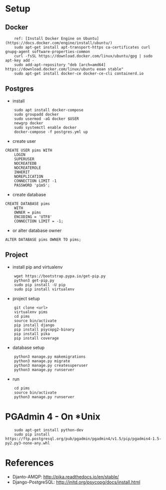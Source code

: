 # Setup
## Docker
```
    ref: [Install Docker Engine on Ubuntu](https://docs.docker.com/engine/install/ubuntu/)
    sudo apt-get install apt-transport-https ca-certificates curl gnupg-agent software-properties-common
    curl -fsSL https://download.docker.com/linux/ubuntu/gpg | sudo apt-key add -
    sudo add-apt-repository "deb [arch=amd64] https://download.docker.com/linux/ubuntu eoan stable"
    sudo apt-get install docker-ce docker-ce-cli containerd.io
```

## Postgres
* install
```
    sudo apt install docker-compose
    sudo groupadd docker
    sudo usermod -aG docker $USER
    newgrp docker
    sudo systemctl enable docker
    docker-compose -f postgres.yml up
```

* create user

```
CREATE USER pims WITH
	LOGIN
	SUPERUSER
	NOCREATEDB
	NOCREATEROLE
	INHERIT
	NOREPLICATION
	CONNECTION LIMIT -1
	PASSWORD 'p1m5';
```

* create database

```
CREATE DATABASE pims
    WITH 
    OWNER = pims
    ENCODING = 'UTF8'
    CONNECTION LIMIT = -1;
```

* or alter database owner 

```
ALTER DATABASE pims OWNER TO pims;
```

## Project
* install pip and virtualenv
```
    wget https://bootstrap.pypa.io/get-pip.py
    python3 get-pip.py
    sudo pip install -U pip
    sudo pip install virtualenv
```

* project setup

```
	git clone <url>
	virtualenv pims
	cd pims
	source bin/activate
	pip install django
	pip install psycopg2-binary
	pip install pika
	pip install coverage
```

* database setup

```
    python3 manage.py makemigrations
	python3 manage.py migrate
	python3 manage.py createsuperuser
	python3 manage.py runserver
```

* run

```
	cd pims
	source bin/activate
	python3 manage.py runserver
```

# PGAdmin 4 - On *Unix
```
	sudo apt-get install python-dev
	sudo pip install https://ftp.postgresql.org/pub/pgadmin/pgadmin4/v1.5/pip/pgadmin4-1.5-py2.py3-none-any.whl
```

# References
* Djanto-AMQP: http://pika.readthedocs.io/en/stable/
* Django-PostgreSQL: http://initd.org/psycopg/docs/install.html
